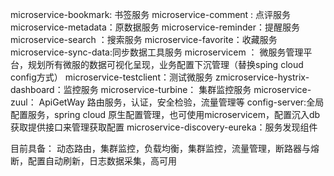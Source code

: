microservice-bookmark: 书签服务
microservice-comment : 点评服务
microservice-metadata：原数据服务
microservice-reminder：提醒服务
microservice-search  ：搜索服务
microservice-favorite：收藏服务
microservice-sync-data:同步数据工具服务
microservicem        ： 微服务管理平台，规划所有微服的数据可视化呈现，业务配置下沉管理（替换sping cloud config方式）
microservice-testclient：测试微服务
zmicroservice-hystrix-dashboard：监控服务
microservice-turbine： 集群监控服务
microservice-zuul：   ApiGetWay 路由服务，认证，安全检验，流量管理等
config-server:全局配置服务，spring  cloud 原生配置管理，也可使用microservicem，配置沉入db获取提供接口来管理获取配置
microservice-discovery-eureka：服务发现组件


目前具备： 动态路由，集群监控，负载均衡，集群监控，流量管理，断路器与熔断，配置自动刷新，日志数据采集，高可用
